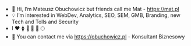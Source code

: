 - 👋 Hi, I’m Mateusz Obuchowicz but friends call me Mat - https://mat.pl
- :bulb: I’m interested in WebDev, Analytics, SEO, SEM, GMB, Branding, new Tech and Tolls and Security
- I :heart: :womens: :dog: :horse: :sheep: :full_moon:
- :email: You can contact me via https://obuchowicz.pl - Konsultant Biznesowy

<!---
obuchowicz/obuchowicz is a ✨ special ✨ repository because its `README.md` (this file) appears on your GitHub profile.
You can click the Preview link to take a look at your changes.
--->
